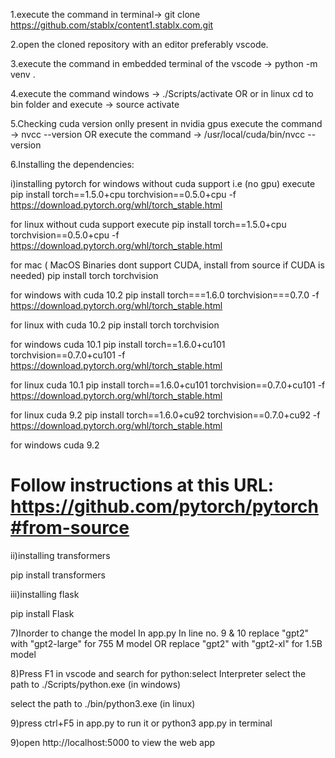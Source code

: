 1.execute  the command in terminal-> git clone https://github.com/stablx/content1.stablx.com.git



2.open the cloned repository with an editor  preferably vscode.



3.execute the command in embedded terminal of the vscode -> python -m venv .



4.execute the command  windows -> ./Scripts/activate
       OR
  or in linux cd to bin folder and execute -> source activate



5.Checking cuda version onlly present in nvidia gpus
execute the command -> nvcc --version 
            OR
execute the command -> /usr/local/cuda/bin/nvcc --version
 


6.Installing the dependencies:

i)installing pytorch
 for windows without cuda support i.e (no gpu) execute
 pip install torch==1.5.0+cpu torchvision==0.5.0+cpu -f https://download.pytorch.org/whl/torch_stable.html

 for linux without cuda support execute
 pip install torch==1.5.0+cpu torchvision==0.5.0+cpu -f https://download.pytorch.org/whl/torch_stable.html

for mac ( MacOS Binaries dont support CUDA, install from source if CUDA is needed)
pip install torch torchvision

for windows with cuda 10.2
pip install torch===1.6.0 torchvision===0.7.0 -f https://download.pytorch.org/whl/torch_stable.html

for linux with cuda 10.2
pip install torch torchvision

for windows cuda 10.1
pip install torch==1.6.0+cu101 torchvision==0.7.0+cu101 -f https://download.pytorch.org/whl/torch_stable.html

for linux cuda 10.1
pip install torch==1.6.0+cu101 torchvision==0.7.0+cu101 -f https://download.pytorch.org/whl/torch_stable.html

for linux cuda 9.2
pip install torch==1.6.0+cu92 torchvision==0.7.0+cu92 -f https://download.pytorch.org/whl/torch_stable.html

for windows cuda 9.2
# Follow instructions at this URL: https://github.com/pytorch/pytorch#from-source

ii)installing transformers

pip install transformers

iii)installing flask

pip install Flask


7)Inorder to change the model 
In app.py
In line no. 9 & 10 
replace "gpt2" with "gpt2-large" for 755 M model
OR
replace "gpt2" with "gpt2-xl" for 1.5B model


8)Press F1 in vscode and search for python:select Interpreter
  select the path to ./Scripts/python.exe (in windows)

  select the path to ./bin/python3.exe (in linux)

9)press ctrl+F5 in app.py to run it or python3 app.py in terminal

9)open http://localhost:5000 to view the web app


